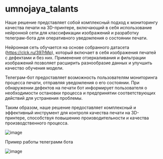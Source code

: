 # umnojaya_talants

Наше решение представляет собой комплексный подход к мониторингу качества печати на 3D-принтере, включающий в себя использование нейронной сети для классификации изображений и разработку телеграм-бота для оперативного уведомления о состоянии печати.

Нейронная сеть обучается на основе собранного датасета (https://clck.ru/397rMp), который включает в себя изображения печатей с дефектами и без них. Применение отзеркаливания и фильтрации изображений позволяет расширить разнообразие данных и улучшить качество обучения модели.

Телеграм-бот предоставляет возможность пользователям мониторинга процесса печати, отправляя уведомления о его состоянии. При обнаружении дефектов на печати бот информирует пользователя о необходимости остановки процесса и предпринятии соответствующих действий для устранения проблемы.

Таким образом, наше решение предоставляет комплексный и эффективный инструмент для контроля качества печати на 3D-принтере, способствуя повышению производительности и качества производственного процесса.

![image](https://github.com/Maksim0905/umnojaya_talants/assets/66470697/f4b14423-26a8-444e-994a-2d85dcca66e8)

Пример работы телеграмм бота

![image](https://github.com/Maksim0905/umnojaya_talants/assets/66470697/74dcb2dd-0ba5-4ecf-926d-6850e1b838f2)
